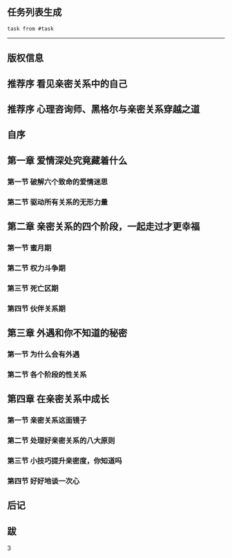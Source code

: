 ## 任务列表生成
```dataview
task from #task
```

---
## 版权信息

## 推荐序 看见亲密关系中的自己

## 推荐序 心理咨询师、黑格尔与亲密关系穿越之道

## 自序

## 第一章 爱情深处究竟藏着什么

### 第一节 破解六个致命的爱情迷思

### 第二节 驱动所有关系的无形力量

## 第二章 亲密关系的四个阶段，一起走过才更幸福

### 第一节 蜜月期

### 第二节 权力斗争期

### 第三节 死亡区期

### 第四节 伙伴关系期

## 第三章 外遇和你不知道的秘密

### 第一节 为什么会有外遇

### 第二节 各个阶段的性关系

## 第四章 在亲密关系中成长

### 第一节 亲密关系这面镜子

### 第二节 处理好亲密关系的八大原则

### 第三节 小技巧提升亲密度，你知道吗

### 第四节 好好地谈一次心

## 后记

## 跋

3


